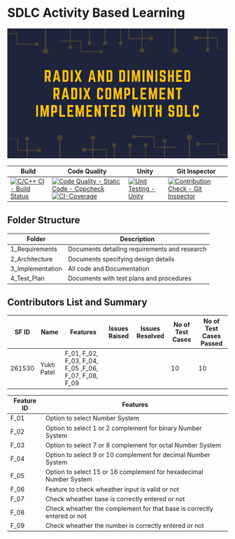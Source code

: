 # SDLC Activity Based Learning

![](https://github.com/yuktiPatel/MiniProject_261530/blob/main/Banner.png)

| Build | Code Quality | Unity | Git Inspector |
| ----- | ------------ | ----- | ------------- |
| [![C/C++ CI - Build Status](https://github.com/yuktiPatel/MiniProject_261530/actions/workflows/c-cpp.yml/badge.svg)](https://github.com/yuktiPatel/MiniProject_261530/actions/workflows/c-cpp.yml) | [![Code Quality - Static Code - Cppcheck](https://github.com/yuktiPatel/MiniProject_261530/actions/workflows/c-cppcheck.yml/badge.svg)](https://github.com/yuktiPatel/MiniProject_261530/actions/workflows/c-cppcheck.yml) [![CI-Coverage](https://github.com/yuktiPatel/MiniProject_261530/actions/workflows/code-coverage.yml/badge.svg)](https://github.com/yuktiPatel/MiniProject_261530/actions/workflows/code-coverage.yml) | [![Unit Testing - Unity](https://github.com/yuktiPatel/MiniProject_261530/actions/workflows/unity.yml/badge.svg)](https://github.com/yuktiPatel/MiniProject_261530/actions/workflows/unity.yml) | [![Contribution Check - Git Inspector](https://github.com/yuktiPatel/MiniProject_261530/actions/workflows/gitinspector.yml/badge.svg)](https://github.com/yuktiPatel/MiniProject_261530/actions/workflows/gitinspector.yml) |

## Folder Structure
| Folder|Description | 
| --------------- | --------------- | 
|1_Requirements | Documents detailing requirements and research |
|2_Architecture | Documents specifying design details |
|3_Implementation | All code and Documentation | 
|4_Test_Plan | Documents with test plans and procedures |


## Contributors List and Summary

| SF ID| Name | Features | Issues Raised | Issues Resolved | No of Test Cases | No of Test Cases Passed |
| --------------- | --------------- | ----------- | -------------- | ------------- | -------------- | ------------ |
| 261530 | Yukti Patel | F_01, F_02, F_03, F_04, F_05 ,F_06, F_07, F_08, F_09  |  |  | 10 | 10 |


|Feature ID | Features |
| ------------- | -------------|
| F_01 | Option to select Number System |
| F_02 | Option to select 1 or 2 complement for binary Number System |
| F_03 | Option to select 7 or 8 complement for octal Number System |
| F_04 | Option to select 9 or 10 complement for decimal Number System |
| F_05 | Option to select 15 or 16 complement for hexadecimal Number System |
| F_06 | Feature to check wheather input is valid or not |
| F_07 | Check wheather base is correctly entered or not |
| F_08 | Check wheather the complement for that base is correctly entered or not |
| F_09 | Check wheather the number is correctly entered or not |
